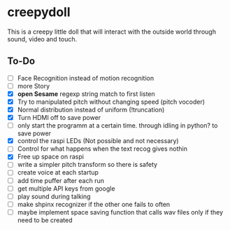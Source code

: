 # creepydoll

This is a creepy little doll that will interact with the outside world through sound, video and touch.

## To-Do

* [ ] Face Recognition instead of motion recognition
* [ ] more Story
* [x] **open Sesame** regexp string match to first listen
* [x] Try to manipulated pitch without changing speed (pitch vocoder)
* [x] Normal distribution instead of uniform (!truncation)
* [x] Turn HDMI off to save power
* [ ] only start the programm at a certain time. through idling in python? to save power
* [x] control the raspi LEDs (Not possible and not necessary)
* [ ] Control for what happens when the text recog gives nothin
* [x] Free up space on raspi
* [ ] write a simpler pitch transform so there is safety
* [ ] create voice at each startup
* [ ] add time puffer after each run
* [ ] get multiple API keys from google
* [ ] play sound during talking
* [ ] make shpinx recognizer if the other one fails to often
* [ ] maybe implement space saving function that calls wav files only if they need to be created
